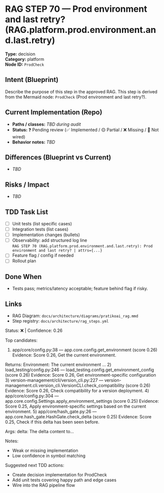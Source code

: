 # RAG STEP 70 — Prod environment and last retry? (RAG.platform.prod.environment.and.last.retry)

**Type:** decision  
**Category:** platform  
**Node ID:** `ProdCheck`

## Intent (Blueprint)
Describe the purpose of this step in the approved RAG. This step is derived from the Mermaid node: `ProdCheck` (Prod environment and last retry?).

## Current Implementation (Repo)
- **Paths / classes:** _TBD during audit_
- **Status:** ❓ Pending review (✅ Implemented / 🟡 Partial / ❌ Missing / 🔌 Not wired)
- **Behavior notes:** _TBD_

## Differences (Blueprint vs Current)
- _TBD_

## Risks / Impact
- _TBD_

## TDD Task List
- [ ] Unit tests (list specific cases)
- [ ] Integration tests (list cases)
- [ ] Implementation changes (bullets)
- [ ] Observability: add structured log line  
  `RAG STEP 70 (RAG.platform.prod.environment.and.last.retry): Prod environment and last retry? | attrs={...}`
- [ ] Feature flag / config if needed
- [ ] Rollout plan

## Done When
- Tests pass; metrics/latency acceptable; feature behind flag if risky.

## Links
- RAG Diagram: `docs/architecture/diagrams/pratikoai_rag.mmd`
- Step registry: `docs/architecture/rag_steps.yml`


<!-- AUTO-AUDIT:BEGIN -->
Status: ❌  |  Confidence: 0.26

Top candidates:
1) app/core/config.py:38 — app.core.config.get_environment (score 0.26)
   Evidence: Score 0.26, Get the current environment.

Returns:
    Environment: The current environment ...
2) load_testing/config.py:246 — load_testing.config.get_environment_config (score 0.26)
   Evidence: Score 0.26, Get environment-specific configuration
3) version-management/cli/version_cli.py:227 — version-management.cli.version_cli.VersionCLI.check_compatibility (score 0.26)
   Evidence: Score 0.26, Check compatibility for a version deployment.
4) app/core/config.py:304 — app.core.config.Settings.apply_environment_settings (score 0.25)
   Evidence: Score 0.25, Apply environment-specific settings based on the current environment.
5) app/core/hash_gate.py:26 — app.core.hash_gate.HashGate.check_delta (score 0.25)
   Evidence: Score 0.25, Check if this delta has been seen before.

Args:
    delta: The delta content to...

Notes:
- Weak or missing implementation
- Low confidence in symbol matching

Suggested next TDD actions:
- Create decision implementation for ProdCheck
- Add unit tests covering happy path and edge cases
- Wire into the RAG pipeline flow
<!-- AUTO-AUDIT:END -->